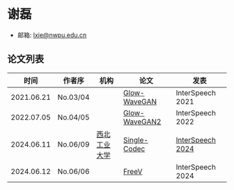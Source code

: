 # 谢磊

- 邮箱: <lxie@nwpu.edu.cn>

## 论文列表

| 时间 | 作者序 | 机构 | 论文 | 发表 |
|:-:|:-:|---|---|---|
| 2021.06.21 | No.03/04 | | [Glow-WaveGAN](../Models/E2E/2021.06.21_Glow-WaveGAN.md) | InterSpeech 2021 |
| 2022.07.05 | No.04/05 | | [Glow-WaveGAN2](../Models/E2E/2022.07.05_Glow-WaveGAN2.md) | InterSpeech 2022 |
| 2024.06.11 | No.06/09 | [西北工业大学](../Institutions/CHN-NPU_西北工业大学.md) | [Single-Codec](../Models/Speech_Neural_Codec/2024.06.11_Single-Codec.md) | [InterSpeech 2024](../Publications/InterSpeech.md) |
| 2024.06.12 | No.06/06 | | [FreeV](../Models/TTS3_Vocoder/2024.06.12_FreeV.md) | InterSpeech 2024 |